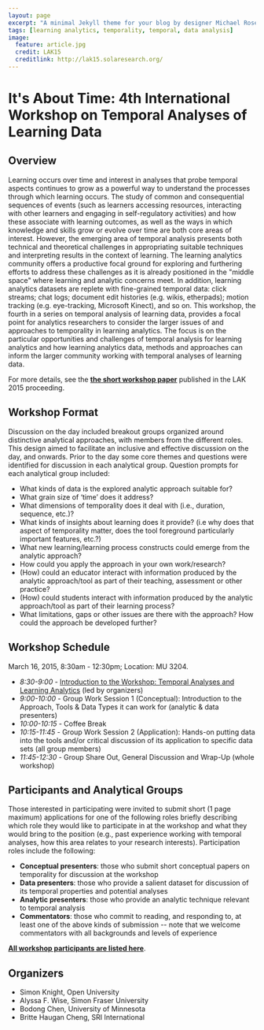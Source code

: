 ```yaml
---
layout: page
excerpt: "A minimal Jekyll theme for your blog by designer Michael Rose."
tags: [learning analytics, temporality, temporal, data analysis]
image:
  feature: article.jpg
  credit: LAK15
  creditlink: http://lak15.solaresearch.org/
---
```


# It's About Time: 4th International Workshop on Temporal Analyses of Learning Data

## Overview

Learning occurs over time and interest in analyses that probe temporal aspects continues to grow as a powerful way to understand the processes through which learning occurs. The study of common and consequential sequences of events (such as learners accessing resources, interacting with other learners and engaging in self-regulatory activities) and how these associate with learning outcomes, as well as the ways in which knowledge and skills grow or evolve over time are both core areas of interest. However, the emerging area of temporal analysis presents both technical and theoretical challenges in appropriating suitable techniques and interpreting results in the context of learning. The learning analytics community offers a productive focal ground for exploring and furthering efforts to address these challenges as it is already positioned in the "middle space" where learning and analytic concerns meet. In addition, learning analytics datasets are replete with fine-grained temporal data: click streams; chat logs; document edit histories (e.g. wikis, etherpads); motion tracking (e.g. eye-tracking, Microsoft Kinect), and so on. This workshop, the fourth in a series on temporal analysis of learning data, provides a focal point for analytics researchers to consider the larger issues of and approaches to temporality in learning analytics. The focus is on the particular opportunities and challenges of temporal analysis for learning analytics and how learning analytics data, methods and approaches can inform the larger community working with temporal analyses of learning data.

For more details, see the [__the short workshop paper__](http://oro.open.ac.uk/41713/) published in the LAK 2015 proceeding.

## Workshop Format

Discussion on the day included breakout groups organized around distinctive analytical approaches, with members from the different roles. This design aimed to facilitate an inclusive and effective discussion on the day, and onwards. Prior to the day some core themes and questions were identified for discussion in each analytical group. Question prompts for each analytical group included:

- What kinds of data is the explored analytic approach suitable for?
- What grain size of ‘time’ does it address?
- What dimensions of temporality does it deal with (i.e., duration, sequence, etc.)?
- What kinds of insights about learning does it provide? (i.e why does that aspect of temporality matter, does the tool foreground particularly important features, etc.?)
- What new learning/learning process constructs could emerge from the analytic approach?
- How could you apply the approach in your own work/research?
- (How) could an educator interact with information produced by the analytic approach/tool as part of their teaching, assessment or other practice?
- (How) could students interact with information produced by the analytic approach/tool as part of their learning process?
- What limitations, gaps or other issues are there with the approach?  How could the approach be developed further?

## Workshop Schedule

March 16, 2015, 8:30am - 12:30pm; Location: MU 3204.

- *8:30-9:00* - [Introduction to the Workshop: Temporal Analyses and Learning Analytics](http://www.slideshare.net/alywise/wise-lak15-its-about-time-workshop) (led by organizers)
- *9:00-10:00* - Group Work Session 1 (Conceptual): Introduction to the Approach, Tools & Data Types it can work for (analytic & data presenters)
- *10:00-10:15* - Coffee Break
- *10:15-11:45* - Group Work Session 2 (Application): Hands-on putting data into the tools and/or critical discussion of its application to specific data sets (all group members)
- *11:45-12:30* - Group Share Out, General Discussion and Wrap-Up (whole workshop)

## Participants and Analytical Groups

Those interested in participating were invited to submit short (1 page maximum) applications for one of the following roles briefly describing which role they would like to participate in at the workshop and what they would bring to the position (e.g., past experience working with temporal analyses, how this area relates to your research interests). Participation roles include the following:

- **Conceptual presenters**: those who submit short conceptual papers on temporality for discussion at the workshop
- **Data presenters**: those who provide a salient dataset for discussion of its temporal properties and potential analyses
- **Analytic presenters**: those who provide an analytic technique relevant to temporal analysis
- **Commentators**: those who commit to reading, and responding to, at least one of the above kinds of submission -- note that we welcome commentators with all backgrounds and levels of experience

[__All workshop participants are listed here__](http://lak15time.github.io/participants).

<!-- Applications to participate should be emailed to [Simon Knight](mailto:sjgknight@gmail.com) with the subject line ‘LAKTime’ by **January 11th**. We aim to send out notifications on January 16th, before LAK's earlybird registration deadline (Jan 21st). -->

<!-- ## Important Dates

- January 11th: Deadline for short LAKTime applications to sjgknight@gmail.com
- January 16th: Notifications sent out
- January 21st: LAK15's earlybird registration deadline (conference deadline)
- March 16-20th: LAK15 Conference

-->


## Organizers

- Simon Knight, Open University
- Alyssa F. Wise, Simon Fraser University
- Bodong Chen, University of Minnesota
- Britte Haugan Cheng, SRI International
